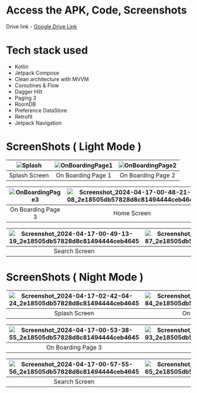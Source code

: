 # Access the APK, Code, Screenshots
Drive link - [Google Drive Link](https://drive.google.com/drive/folders/your-folder-id)

# Tech stack used
* Kotlin
* Jetpack Compose 
* Clean architecture with MVVM
* Coroutines & Flow
* Dagger Hilt
* Paging 3
* RoomDB
* Preference DataStore
* Retrofit
* Jetpack Navigation

# ScreenShots ( Light Mode )


| ![Splash](https://github.com/Viraj76/NewsApp-TaskBy-AR/assets/98775599/1dd13ed6-3111-4b92-9cdf-55c1ebbbfefa)| ![OnBoardingPage1](https://github.com/Viraj76/NewsApp-TaskBy-AR/assets/98775599/7fb1c528-8a5e-4bd4-8f4b-783267ff05e1)| ![OnBoardingPage2](https://github.com/Viraj76/NewsApp-TaskBy-AR/assets/98775599/3948113d-1986-47e7-8082-ee017752a225) |
|:----------------------:|:----------------------:|:----------------------:|
|    Splash Screen  |    On Boarding Page 1  |    On Boarding Page 2  |



| ![OnBoardingPage3](https://github.com/Viraj76/NewsApp-TaskBy-AR/assets/98775599/70cb5512-9d58-49b1-8337-3e8e7646c151)| ![Screenshot_2024-04-17-00-48-21-08_2e18505db57828d8c81494444ceb4645](https://github.com/Viraj76/NewsApp-TaskBy-AR/assets/98775599/c0517d05-c9bf-4322-9f1f-9103899304b1)| ![Screenshot_2024-04-17-00-48-25-36_2e18505db57828d8c81494444ceb4645](https://github.com/Viraj76/NewsApp-TaskBy-AR/assets/98775599/a96ca5a9-569a-4505-ba4c-d522ab68b18b) |
|:----------------------:|:----------------------:|:----------------------:|
|    On Boarding Page 3 |    Home Screen  |    Bookmark Screen (No article saved)  |



| ![Screenshot_2024-04-17-00-49-13-19_2e18505db57828d8c81494444ceb4645](https://github.com/Viraj76/NewsApp-TaskBy-AR/assets/98775599/d4dd2adb-f3e7-44af-9a8a-20b50d833311)| ![Screenshot_2024-04-17-00-49-45-87_2e18505db57828d8c81494444ceb4645](https://github.com/Viraj76/NewsApp-TaskBy-AR/assets/98775599/1e6fc937-5cc2-4b57-83d2-673686809f5e)| ![Screenshot_2024-04-17-00-49-59-48_2e18505db57828d8c81494444ceb4645](https://github.com/Viraj76/NewsApp-TaskBy-AR/assets/98775599/e36c8b1c-9195-4157-9f26-7f412efdbac1)|
|:----------------------:|:----------------------:|:----------------------:|
|    Search Screen  |    Detail Screen  |    BookMark Screen (Some article saved)  |


# ScreenShots ( Night Mode )


| ![Screenshot_2024-04-17-02-42-04-24_2e18505db57828d8c81494444ceb4645](https://github.com/Viraj76/NewsApp-TaskBy-AR/assets/98775599/ee722614-ecdc-4d6d-bc11-6395fab1e8fc)| ![Screenshot_2024-04-17-00-53-33-84_2e18505db57828d8c81494444ceb4645](https://github.com/Viraj76/NewsApp-TaskBy-AR/assets/98775599/3598d333-cb7a-41ab-887e-e9f89c4166d8)| ![Screenshot_2024-04-17-00-53-36-20_2e18505db57828d8c81494444ceb4645](https://github.com/Viraj76/NewsApp-TaskBy-AR/assets/98775599/4a2ae0b9-20a7-4daa-a7f7-f7747bb6f260)|
|:----------------------:|:----------------------:|:----------------------:|
|    Splash Screen  |    On Boarding Page 1  |    On Boarding Page 2  |



| ![Screenshot_2024-04-17-00-53-38-55_2e18505db57828d8c81494444ceb4645](https://github.com/Viraj76/NewsApp-TaskBy-AR/assets/98775599/0a0d7f32-5b75-4956-ae94-ea8188e4fd68)| ![Screenshot_2024-04-17-01-04-08-93_2e18505db57828d8c81494444ceb4645](https://github.com/Viraj76/NewsApp-TaskBy-AR/assets/98775599/1c95f8d8-cca4-424b-94f7-9887e3bd7108)| ![Screenshot_2024-04-17-00-53-51-00_2e18505db57828d8c81494444ceb4645](https://github.com/Viraj76/NewsApp-TaskBy-AR/assets/98775599/c3b41a5c-4fbc-4604-95f7-fdc7a1f63fee)|
|:----------------------:|:----------------------:|:----------------------:|
|    On Boarding Page 3 |    Home Screen  |    Bookmark Screen (No article saved)  |



| ![Screenshot_2024-04-17-00-57-55-56_2e18505db57828d8c81494444ceb4645](https://github.com/Viraj76/NewsApp-TaskBy-AR/assets/98775599/ad9e4b7f-7c07-4414-b46e-7fce43b20712)| ![Screenshot_2024-04-17-00-58-43-65_2e18505db57828d8c81494444ceb4645](https://github.com/Viraj76/NewsApp-TaskBy-AR/assets/98775599/ebc9a6d7-4b9a-4144-9b96-e78ea2205ed3)| ![Screenshot_2024-04-17-00-59-00-24_2e18505db57828d8c81494444ceb4645](https://github.com/Viraj76/NewsApp-TaskBy-AR/assets/98775599/4e174410-1f24-4713-9255-e844099b3a59)|
|:----------------------:|:----------------------:|:----------------------:|
|    Search Screen  |    Detail Screen  |    BookMark Screen (Some article saved)  |






